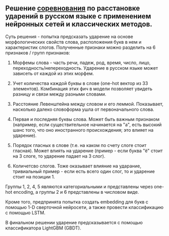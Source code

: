 ## Решение [соревнования](https://www.kaggle.com/competitions/silero-stress-predictor/discussion/367804) по расстановке ударений в русском языке с применением нейронных сетей и классических методов.

Суть решения - попытка предсказать ударение на основе морфологических свойств слова, расположения букв в нем и характеристик слогов.
Полученные признаки можно разделить на 6 признаков / групп признаков:

1. Морфемы слова - часть речи, падеж, род, время, число, лицо, переходность/непереходность. Ударение в русском языке может зависеть от каждой из этих морфем.

2. Учет количества каждой буквы в слове (one-hot вектор из 33 элементов). Комбинация этих фич в модели позволяет увидеть разницу и связи между разными словами.

3. Расстояние Левенштейна между словом и его леммой. Показывает, насколько далеко словоформа ушла от первоначального слова.

4. Первая и последняя буквы слова. Может быть важным признаком (например, если существительное начинается на "а", есть высокий шанс того, что оно иностранного происхождения; это влияет на ударение).

5. Порядок гласных в слове (т.е. на каком по счету слоге стоит гласная). Может влиять на ударение (пример - если буква "ё" стоит на 3 слоге, то ударение падает на 3 слог).

6. Количетсво слогов. Тоже оказывает влияние на ударание, тривиальный пример - если есть всего один слог, то и ударение стоит на позиции 1.

Группы 1, 2, 4, 5 являются категориальными и представлены через one-hot encoding, а группы 2 и 6 представлены в числовом виде. 

Кроме того, предпринята попытка создать embedding для букв с помощью 1-D сверточной нейросети, а также провести классификацию с помощью LSTM. 

В финальном решении ударение предсказывается с помощью классификатора LightGBM (GBDT).
